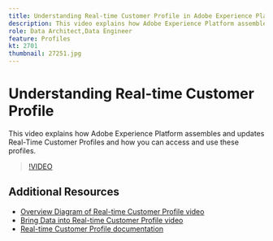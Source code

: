 ```yaml
---
title: Understanding Real-time Customer Profile in Adobe Experience Platform
description: This video explains how Adobe Experience Platform assembles and updates Real-Time Customer Profiles and how you can access and use these profiles.
role: Data Architect,Data Engineer
feature: Profiles
kt: 2701
thumbnail: 27251.jpg
---
```


# Understanding Real-time Customer Profile

This video explains how Adobe Experience Platform assembles and updates Real-Time Customer Profiles and how you can access and use these profiles.

>[!VIDEO](https://video.tv.adobe.com/v/27251?quality=12&learn=on)

## Additional Resources

* [Overview Diagram of Real-time Customer Profile video](overview-diagram.md)
* [Bring Data into Real-time Customer Profile video](bring-data-into-the-real-time-customer-profile.md)
* [Real-time Customer Profile documentation](https://www.adobe.com/go/profile-overview-en)
